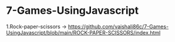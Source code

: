 # 7-Games-UsingJavascript
1.Rock-paper-scissors -> https://github.com/vaishali86c/7-Games-UsingJavascript/blob/main/ROCK-PAPER-SCISSORS/index.html
